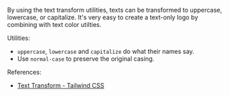 By using the text transform utilities, texts can be transformed to uppercase, lowercase, or capitalize.
It's very easy to create a text-only logo by combining with text color utilties.

Utilities:

- `uppercase`, `lowercase` and `capitalize` do what their names say.
- Use `normal-case` to preserve the original casing.

References:
- [Text Transform - Tailwind CSS](https://tailwindcss.com/docs/text-transform)
